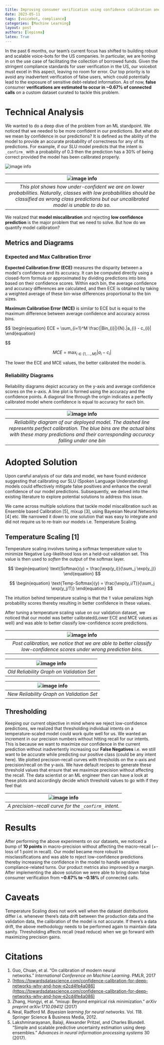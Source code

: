 ```yaml
---
title: Improving consumer verification using confidence calibration and thresholding
date: 2023-05-11
tags: [voicebot, compliance]
categories: [Machine Learning]
layout: post
authors: [lepisma]
latex: True
---
```


In the past 6 months, our team’s current focus has shifted to building robust and scalable voice-bots for the US companies. In particular, we are honing in on the use case of facilitating the collection of borrowed funds. Given the stringent compliance standards for user verification in the US, our voicebot must excel in this aspect, leaving no room for error. Our top priority is to avoid any inadvertent verification of false users, which could potentially lead to the exposure of sensitive debt-related information. As of now, **false** consumer **verifications are estimated to occur in ~0.67% of connected calls** on a custom dataset curated to tackle this problem. 

# Technical Analysis

We wanted to do a deep dive of the problem from an ML standpoint. We noticed that we needed to be more confident in our predictions. But what do we mean by confidence in our predictions? It is defined as the ability of the model to provide an accurate probability of correctness for any of its predictions. For example, if our SLU model predicts that the intent is `_confirm_` with a probability of 0.3 then the prediction has a 30% of being correct provided the model has been calibrated properly. 

![image info](../assets/images/confidence-calibration-blog/slu-model.png)

| ![image info](../assets/images/confidence-calibration-blog/uncal-score-plot.png) | 
|:--:| 
| *This plot shows how under-confident we are on lower probabilities. Naturally, classes with low probabilities should be classified as wrong class predictions but our uncalibrated model is unable to do so.* |

We realized that **model miscalibration** and rejecting **low confidence prediction** is the major problem that we need to solve. But how do we quantify model calibration?

## Metrics and Diagrams

### Expected and Max Calibration Error

**Expected Calibration Error (ECE)** measures the disparity between a model's confidence and its accuracy. It can be computed directly using a closed-form formula or approximated by dividing predictions into bins based on their confidence scores. Within each bin, the average confidence and accuracy differences are calculated, and then ECE is obtained by taking a weighted average of these bin-wise differences proportional to the bin sizes.

**Maximum Calibration Error (MCE)** is similar to ECE but is equal to the maximum difference between average confidence and accuracy across bins.

$$
\begin{equation}
ECE = \sum_{i=1}^M \frac{|Bin_{i}|}{N}.|a_{i} - c_{i}|
\end{equation}

$$

$$
\begin{equation}
MCE = \max_{i \in \{1,\ldots,M\}} |a_{i} - c_{i}|
\end{equation}
$$

The lower the ECE and MCE values, the better calibrated the model is.

### Reliability Diagrams

Reliability diagrams depict accuracy on the y-axis and average confidence scores on the x-axis. A line plot is formed using the accuracy and the confidence points. A diagonal line through the origin indicates a perfectly calibrated model where confidence is equal to accuracy for each bin. 

| ![image info](../assets/images/confidence-calibration-blog/reliability-graph-deployed.png) | 
|:--:| 
| *Reliability diagram of our deployed model. The dashed line represents perfect calibration. The blue bins are the actual bins with these many predictions and their corresponding accuracy falling under one bin* |

# Adopted Solution

Upon careful analysis of our data and model, we have found evidence suggesting that calibrating our SLU (Spoken Language Understanding) models could effectively mitigate false positives and enhance the overall confidence of our model predictions. Subsequently, we delved into the existing literature to explore potential solutions to address this issue.

We came across multiple solutions that tackle model miscalibration such as Ensemble based Calibration [5], mixup [3], using Bayesian Neural Networks [4] etc. We narrowed it down to one solution that was easy to integrate and did not require us to re-train our models i.e. Temperature Scaling. 

## Temperature Scaling [1]

Temperature scaling involves tuning a softmax temperature value to minimize Negative Log-likelihood loss on a held-out validation set. This value is then used to *soften* the output of the softmax layer. 

$$
\begin{equation}
\text{Softmax}(y) = \frac{\exp(y_i)}{\sum_j \exp(y_j)}
\end{equation}
$$

$$
\begin{equation}
\text{Temp-Softmax}(y) = \frac{\exp(y_i/T)}{\sum_j \exp(y_j/T)}
\end{equation}
$$

The intuition behind temperature scaling is that the `T` value penalizes high probability scores thereby resulting in better confidence in these values.

After tuning a temperature scaling value on our validation dataset, we noticed that our model was better calibrated(Lower ECE and MCE values as well) and was able to better classify low-confidence score predictions.

| ![image info](../assets/images/confidence-calibration-blog/cal-score-plot.png) | 
|:--:| 
| *Post calibration, we notice that we are able to better classify low-confidence scores under wrong prediction bins.* |


| ![image info](../assets/images/confidence-calibration-blog/old_reliability_graph.png) | 
|:--:| 
| *Old Reliability Graph on Validation Set* |

| ![image info](../assets/images/confidence-calibration-blog/new_reliability_graph.png) | 
|:--:| 
| *New Reliability Graph on Validation Set* |


## Thresholding

Keeping our current objective in mind where we reject low-confidence predictions, we realized that thresholding individual intents on a temperature-scaled model could work quite well for us. We wanted an increment in our precision numbers without hitting recall for our intents. This is because we want to maximize our confidence in the current prediction without inadvertently increasing our **False Negatives** i.e. we still want to be accurate while predicting our positive class (could be any intent here). We plotted precision-recall curves with thresholds on the x-axis and precision/recall on the y-axis. We have default recipes to generate these threshold values that ensure that we maximize precision without affecting the recall. The data scientist or an ML engineer then can have a look at these plots and accordingly decide which threshold values to go with if they feel that 

| ![image info](../assets/images/confidence-calibration-blog/precision-recall-curve.png) | 
|:--:| 
| *A precision-recall curve for the `_confirm_` intent.* |

# Results

After performing the above experiments on our datasets, we noticed a bump of ********************10 points******************** in macro-precision without affecting the macro-recall (+-loss of 1 point in recall). Our model became more robust to misclassifications and was able to reject low-confidence predictions thereby increasing the confidence in the model to handle sensitive compliance-related turns. Our product metrics also improved by a margin. After implementing the above solution we were able to bring down false consumer verification from **~0.67% to ~0.18%** of connected calls. 

# Caveats

Temperature Scaling does not work well when the dataset distributions differ i.e. whenever there’s data drift between the production data and the validation data, the calibration of the model is not accurate.  If there’s a data drift, the above methodology needs to be performed again to maintain data sanity. Thresholding affects recall (read reduce) when we go forward with maximizing precision gains.

# Citations

1. Guo, Chuan, et al. “On calibration of modern neural networks.” *International Conference on Machine Learning*. PMLR, 2017
2. [https://towardsdatascience.com/confidence-calibration-for-deep-networks-why-and-how-e2cd4fe4a086](https://towardsdatascience.com/confidence-calibration-for-deep-networks-why-and-how-e2cd4fe4a086)
3. Zhang, Hongyi, et al. “mixup: Beyond empirical risk minimization.” *arXiv preprint arXiv:1710.09412* (2017)
4. Neal, Radford M. *Bayesian learning for neural networks*. Vol. 118. Springer Science & Business Media, 2012.
5. Lakshminarayanan, Balaji, Alexander Pritzel, and Charles Blundell. “Simple and scalable predictive uncertainty estimation using deep ensembles.” *Advances in neural information processing systems* 30 (2017).
